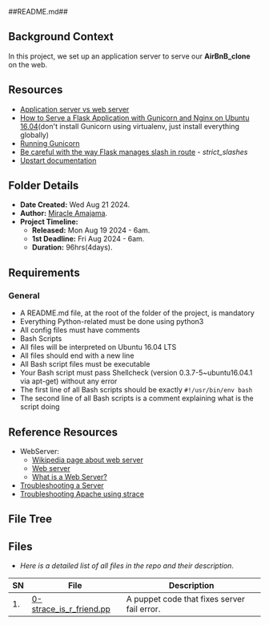 ##README.md##

## Background Context ##
In this project, we set up an application server to serve our **AirBnB_clone** on the web.


## Resources ##
- [Application server vs web server](https://www.f5.com/glossary)
- [How to Serve a Flask Application with Gunicorn and Nginx on Ubuntu 16.04](https://www.digitalocean.com/community/tutorials/how-to-serve-flask-applications-with-gunicorn-and-nginx-on-ubuntu-16-04)(don't install Gunicorn using virtualenv, just install everything globally)
- [Running Gunicorn](https://docs.gunicorn.org/en/latest/run.html)
- [Be careful with the way Flask manages slash in route](https://werkzeug.palletsprojects.com/en/3.0.x/) - *strict_slashes*
- [Upstart documentation](https://doc.ubuntu-fr.org/upstart)<br/>

## Folder Details ###
- **Date Created:** Wed Aug 21 2024.
- **Author:** [Miracle Amajama](https://github.com/iceking-fct).
- **Project Timeline:**
  - **Released:** Mon Aug 19 2024 - 6am.
  - **1st Deadline:** Fri Aug 2024 - 6am.
  - **Duration:** 96hrs(4days).


## Requirements ##
### General ###
- A README.md file, at the root of the folder of the project, is mandatory
- Everything Python-related must be done using python3
- All config files must have comments
- Bash Scripts
- All files will be interpreted on Ubuntu 16.04 LTS
- All files should end with a new line
- All Bash script files must be executable
- Your Bash script must pass Shellcheck (version 0.3.7-5~ubuntu16.04.1 via apt-get) without any error
- The first line of all Bash scripts should be exactly `#!/usr/bin/env bash`
- The second line of all Bash scripts is a comment explaining what is the script doing<br/>



## Reference Resources ##
- WebServer:
  - [Wikipedia page about web server](https://en.wikipedia.org/wiki/Web_server)
  - [Web server](https://developer.mozilla.org/en-US/docs/Learn/Common_questions/Web_mechanics/What_is_a_web_server)
  - [What is a Web Server?](https://developer.mozilla.org/en-US/docs/Learn/Common_questions/Web_mechanics/What_is_a_web_server)
- [Troubleshooting a Server](https://www.linux.com/training-tutorials/first-5-commands-when-i-connect-linux-server/)
- [Troubleshooting Apache using strace](https://bobcares.com/blog/troubleshooting-apache-using-strace/)<br/>


## File Tree ##


## Files ###
- *Here is a detailed list of all files in the repo and their description*.

| SN | File | Description                                   |
|----|------|-----------------------------------------------|
| 1. | [0-strace_is_r_friend.pp](https://github.com/iceking-fct) | A puppet code that fixes server fail error.|
